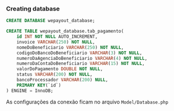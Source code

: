### Creating database

```sql
CREATE DATABASE wepayout_database;
````
```sql
CREATE TABLE wepayout_database.tab_pagamento(
    id INT NOT NULL AUTO_INCREMENT,
    invoice VARCHAR(250) NOT NULL,
    nomeDoBeneficiario VARCHAR(250) NOT NULL,
    codigoDoBancoDoBeneficiario VARCHAR(3) NOT NULL,
    numeroDaAgenciaDoBeneficiario VARCHAR(4) NOT NULL,
    numeroDaContaDoBeneficiario VARCHAR(15) NOT NULL,
    valorDoPagamento DOUBLE NOT NULL,
    status VARCHAR(200) NOT NULL,
    bancoProcessador VARCHAR(200) NULL,
    PRIMARY KEY(`id`)
) ENGINE = InnoDB;
```

As configurações da conexão ficam no arquivo `Model/Database.php`
